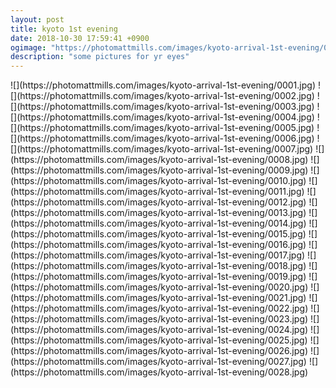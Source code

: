 ```yaml
---
layout: post
title: kyoto 1st evening
date: 2018-10-30 17:59:41 +0900
ogimage: "https://photomattmills.com/images/kyoto-arrival-1st-evening/0012.jpg"
description: "some pictures for yr eyes"
---
```


<span style="display:block;" class="center">
  ![](https://photomattmills.com/images/kyoto-arrival-1st-evening/0001.jpg)
<span class="caption"></span>
![](https://photomattmills.com/images/kyoto-arrival-1st-evening/0002.jpg)
<span class="caption"></span>
![](https://photomattmills.com/images/kyoto-arrival-1st-evening/0003.jpg)
<span class="caption"></span>
![](https://photomattmills.com/images/kyoto-arrival-1st-evening/0004.jpg)
<span class="caption"></span>
![](https://photomattmills.com/images/kyoto-arrival-1st-evening/0005.jpg)
<span class="caption"></span>
![](https://photomattmills.com/images/kyoto-arrival-1st-evening/0006.jpg)
<span class="caption"></span>
![](https://photomattmills.com/images/kyoto-arrival-1st-evening/0007.jpg)
<span class="caption"></span>
![](https://photomattmills.com/images/kyoto-arrival-1st-evening/0008.jpg)
<span class="caption"></span>
![](https://photomattmills.com/images/kyoto-arrival-1st-evening/0009.jpg)
<span class="caption"></span>
![](https://photomattmills.com/images/kyoto-arrival-1st-evening/0010.jpg)
<span class="caption"></span>
![](https://photomattmills.com/images/kyoto-arrival-1st-evening/0011.jpg)
<span class="caption"></span>
![](https://photomattmills.com/images/kyoto-arrival-1st-evening/0012.jpg)
<span class="caption"></span>
![](https://photomattmills.com/images/kyoto-arrival-1st-evening/0013.jpg)
<span class="caption"></span>
![](https://photomattmills.com/images/kyoto-arrival-1st-evening/0014.jpg)
<span class="caption"></span>
![](https://photomattmills.com/images/kyoto-arrival-1st-evening/0015.jpg)
<span class="caption"></span>
![](https://photomattmills.com/images/kyoto-arrival-1st-evening/0016.jpg)
<span class="caption"></span>
![](https://photomattmills.com/images/kyoto-arrival-1st-evening/0017.jpg)
<span class="caption"></span>
![](https://photomattmills.com/images/kyoto-arrival-1st-evening/0018.jpg)
<span class="caption"></span>
![](https://photomattmills.com/images/kyoto-arrival-1st-evening/0019.jpg)
<span class="caption"></span>
![](https://photomattmills.com/images/kyoto-arrival-1st-evening/0020.jpg)
<span class="caption"></span>
![](https://photomattmills.com/images/kyoto-arrival-1st-evening/0021.jpg)
<span class="caption"></span>
![](https://photomattmills.com/images/kyoto-arrival-1st-evening/0022.jpg)
<span class="caption"></span>
![](https://photomattmills.com/images/kyoto-arrival-1st-evening/0023.jpg)
<span class="caption"></span>
![](https://photomattmills.com/images/kyoto-arrival-1st-evening/0024.jpg)
<span class="caption"></span>
![](https://photomattmills.com/images/kyoto-arrival-1st-evening/0025.jpg)
<span class="caption"></span>
![](https://photomattmills.com/images/kyoto-arrival-1st-evening/0026.jpg)
<span class="caption"></span>
![](https://photomattmills.com/images/kyoto-arrival-1st-evening/0027.jpg)
<span class="caption"></span>
![](https://photomattmills.com/images/kyoto-arrival-1st-evening/0028.jpg)
<span class="caption"></span>
</span>
